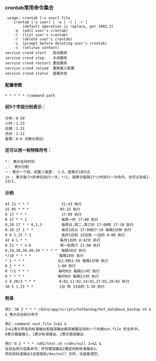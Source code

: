 ### crontab常用命令集合
     usage:	crontab [-u user] file
     	crontab [-u user] [ -e | -l | -r ]
     		(default operation is replace, per 1003.2)
     	-e	(edit user's crontab)
     	-l	(list user's crontab)
     	-r	(delete user's crontab)
     	-i	(prompt before deleting user's crontab)
     	-s	(selinux context)   
    service crond start   启动服务
    service crond stop    关闭服务
    service crond restart 重启服务
    service crond reload  重新载入配置
    service crond status  查看状态
#### 配置参数
    * * * * * /command path  
#### 前5个字段分别表示：
    分钟：0-59
    小时：1-23
    日期：1-31
    月份：1-12
    星期：0-6（0表示周日）
#### 还可以用一些特殊符号：
    *： 表示任何时刻
    ,：　表示分割
    －：表示一个段，如第二端里： 1-5，就表示1到5点
    /n : 表示每个n的单位执行一次，*/1, 就表示每隔1个小时执行一次命令。也可以写成1-23/1.
#### 示例
    43 21 * * *               21:43 执行
    15 05 * * * 　　          05:15 执行
    0 17 * * *                17:00 执行
    0 17 * * 1                每周一的 17:00 执行
    0,10 17 * * 0,2,3         每周日,周二,周三的 17:00和 17:10 执行
    0-10 17 1 * *             毎月1日从 17:00到7:10 毎隔1分钟 执行
    0 0 1,15 * 1              毎月1日和 15日和 一日的 0:00 执行
    42 4 1 * * 　 　          毎月1日的 4:42分 执行
    0 21 * * 1-6　　          周一到周六 21:00 执行
    0,10,20,30,40,50 * * * *  每隔10分 执行
    */10 * * * * 　　　　　　  每隔10分 执行
    * 1 * * *　　　　　　　　  从1:0到1:59 每隔1分钟 执行
    0 1 * * *　　　　　　　　  1:00 执行
    0 */1 * * *　　　　　　　  毎时0分 每隔1小时 执行
    0 * * * *　　　　　　　　  毎时0分 每隔1小时 执行
    2 8-20/3 * * *　　　　　　 8:02,11:02,14:02,17:02,20:02 执行
    30 5 1,15 * *　　　　　　  1日 和 15日的 5:30 执行
#### 附录
    例1：30 2 * * * /data/app/scripts/hotbackup/hot_database_backup.sh &
    & 表示后台执行命令
    
    例2：command >out.file 2>&1 &
    2>&1表示所有的标准输出和错误输出都将被重定向到一个叫做out.file 的文件中。
    0表示键盘输入，1表示标准输出，2表示错误输出
    
    例3：0 2 * * * /u01/test.sh >/dev/null 2>&1 &
    在后台执行这条命令，并将错误输出2重定向到标准输出1，
    然后将标准输出1全部放到/dev/null 文件，也就是清空。
    
    
    
